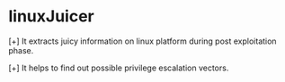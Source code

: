 # linuxJuicer
[+] It extracts juicy information on linux platform during post exploitation phase.

[+] It helps to find out possible privilege escalation vectors.
